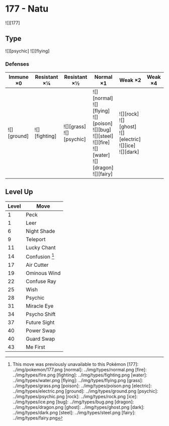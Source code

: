 # 177 - Natu
![][177]

## Type

![][psychic]  ![][flying]

### Defenses

Immune ×0       | Resistant ×¼      | Resistant ×½                    | Normal ×1                                                                                                                               | Weak ×2                                                                   | Weak ×4 | 
---             | ---               | ---                             | ---                                                                                                                                     | ---                                                                       | ---     | 
![][ground]<br> | ![][fighting]<br> | ![][grass]<br> ![][psychic]<br> | ![][normal]<br> ![][flying]<br> ![][poison]<br> ![][bug]<br> ![][steel]<br> ![][fire]<br> ![][water]<br> ![][dragon]<br> ![][fairy]<br> | ![][rock]<br> ![][ghost]<br> ![][electric]<br> ![][ice]<br> ![][dark]<br> |         | 

## Level Up

Level | Move           | 
---   | ---            | 
1     | Peck           | 
1     | Leer           | 
6     | Night Shade    | 
9     | Teleport       | 
11    | Lucky Chant    | 
14    | Confusion [^1] | 
17    | Air Cutter     | 
19    | Ominous Wind   | 
22    | Confuse Ray    | 
25    | Wish           | 
28    | Psychic        | 
31    | Miracle Eye    | 
34    | Psycho Shift   | 
37    | Future Sight   | 
40    | Power Swap     | 
40    | Guard Swap     | 
43    | Me First       | 

[^1]: This move was previously unavailable to this Pokémon
[177]: ../img/pokemon/177.png
[normal]: ../img/types/normal.png
[fire]: ../img/types/fire.png
[fighting]: ../img/types/fighting.png
[water]: ../img/types/water.png
[flying]: ../img/types/flying.png
[grass]: ../img/types/grass.png
[poison]: ../img/types/poison.png
[electric]: ../img/types/electric.png
[ground]: ../img/types/ground.png
[psychic]: ../img/types/psychic.png
[rock]: ../img/types/rock.png
[ice]: ../img/types/ice.png
[bug]: ../img/types/bug.png
[dragon]: ../img/types/dragon.png
[ghost]: ../img/types/ghost.png
[dark]: ../img/types/dark.png
[steel]: ../img/types/steel.png
[fairy]: ../img/types/fairy.png
